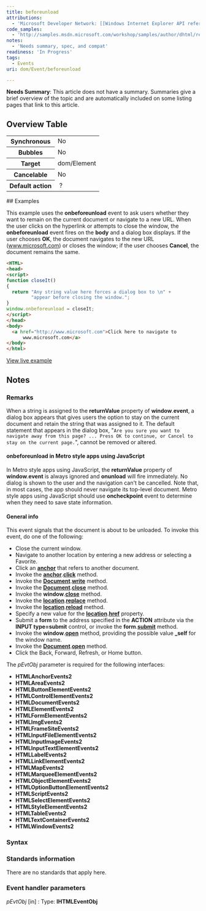 ```yaml
---
title: beforeunload
attributions:
  - 'Microsoft Developer Network: [[Windows Internet Explorer API reference](http://msdn.microsoft.com/en-us/library/ie/hh828809%28v=vs.85%29.aspx) Article]'
code_samples:
  - 'http://samples.msdn.microsoft.com/workshop/samples/author/dhtml/refs/onbeforeunload.htm'
notes:
  - 'Needs summary, spec, and compat'
readiness: 'In Progress'
tags:
  - Events
uri: dom/Event/beforeunload

---
```

**Needs Summary**: This article does not have a summary. Summaries give a brief overview of the topic and are automatically included on some listing pages that link to this article.

## <span>Overview Table</span>

<table class="wikitable">
<tr>
<th>
Synchronous

</th>
<td>
No

</td>
</tr>
<tr>
<th>
Bubbles

</th>
<td>
No

</td>
</tr>
<tr>
<th>
Target

</th>
<td>
dom/Element

</td>
</tr>
<tr>
<th>
Cancelable

</th>
<td>
No

</td>
</tr>
<tr>
<th>
Default action

</th>
<td>
 ?

</td>
</tr>
</table>
## <span>Examples</span>

This example uses the **onbeforeunload** event to ask users whether they want to remain on the current document or navigate to a new URL. When the user clicks on the hyperlink or attempts to close the window, the **onbeforeunload** event fires on the **body** and a dialog box displays. If the user chooses **OK**, the document navigates to the new URL (www.microsoft.com) or closes the window; if the user chooses **Cancel**, the document remains the same.

``` html
<HTML>
<head>
<script>
function closeIt()
{
  return "Any string value here forces a dialog box to \n" +
         "appear before closing the window.";
}
window.onbeforeunload = closeIt;
</script>
</head>
<body>
  <a href="http://www.microsoft.com">Click here to navigate to
      www.microsoft.com</a>
</body>
</html>
```

[View live example](http://samples.msdn.microsoft.com/workshop/samples/author/dhtml/refs/onbeforeunload.htm)

## <span>Notes</span>

### <span>Remarks</span>

When a string is assigned to the **returnValue** property of **window**.**event**, a dialog box appears that gives users the option to stay on the current document and retain the string that was assigned to it. The default statement that appears in the dialog box, "`Are you sure you want to navigate away from this page? ... Press OK to continue, or Cancel to stay on the current page.`", cannot be removed or altered.

#### <span>onbeforeunload in Metro style apps using JavaScript</span>

In Metro style apps using JavaScript, the **returnValue** property of **window**.**event** is always ignored and **onunload** will fire immediately. No dialog is shown to the user and the navigation can't be cancelled. Note that, in most cases, the app should never navigate its top-level document. Metro style apps using JavaScript should use **oncheckpoint** event to determine when they need to save state information.

#### <span>General info</span>

This event signals that the document is about to be unloaded. To invoke this event, do one of the following:

-   Close the current window.
-   Navigate to another location by entering a new address or selecting a Favorite.
-   Click an [**anchor**](/html/elements/a) that refers to another document.
-   Invoke the [**anchor**](/html/elements/a).[**click**](/dom/HTMLElement/click) method.
-   Invoke the [**Document**](/dom/Document).[**write**](/dom/Document/write) method.
-   Invoke the [**Document**](/dom/Document).[**close**](/dom/Document/close) method.
-   Invoke the **window**.[**close**](/dom/Window/close) method.
-   Invoke the [**location**](/dom/Location).[**replace**](/dom/Location/replace) method.
-   Invoke the [**location**](/dom/Location).[**reload**](/dom/Location/reload) method.
-   Specify a new value for the [**location**](/dom/Location).[**href**](/dom/Location/href) property.
-   Submit a **form** to the address specified in the **ACTION** attribute via the **INPUT type=submit** control, or invoke the **form**.[**submit**](/dom/HTMLFormElement/submit) method.
-   Invoke the **window**.[**open**](/dom/Window/open) method, providing the possible value **\_self** for the window name.
-   Invoke the [**Document**](/dom/Document).[**open**](/dom/Document/open) method.
-   Click the Back, Forward, Refresh, or Home button.

The *pEvtObj* parameter is required for the following interfaces:

-   **HTMLAnchorEvents2**
-   **HTMLAreaEvents2**
-   **HTMLButtonElementEvents2**
-   **HTMLControlElementEvents2**
-   **HTMLDocumentEvents2**
-   **HTMLElementEvents2**
-   **HTMLFormElementEvents2**
-   **HTMLImgEvents2**
-   **HTMLFrameSiteEvents2**
-   **HTMLInputFileElementEvents2**
-   **HTMLInputImageEvents2**
-   **HTMLInputTextElementEvents2**
-   **HTMLLabelEvents2**
-   **HTMLLinkElementEvents2**
-   **HTMLMapEvents2**
-   **HTMLMarqueeElementEvents2**
-   **HTMLObjectElementEvents2**
-   **HTMLOptionButtonElementEvents2**
-   **HTMLScriptEvents2**
-   **HTMLSelectElementEvents2**
-   **HTMLStyleElementEvents2**
-   **HTMLTableEvents2**
-   **HTMLTextContainerEvents2**
-   **HTMLWindowEvents2**

### <span>Syntax</span>

### <span>Standards information</span>

There are no standards that apply here.

### <span>Event handler parameters</span>

*pEvtObj* [in]
:   Type: ****IHTMLEventObj****

